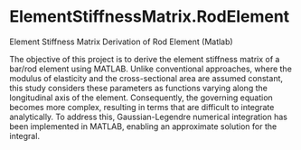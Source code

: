 # ElementStiffnessMatrix.RodElement
Element Stiffness Matrix Derivation of Rod Element (Matlab) 

The objective of this project is to derive the element stiffness matrix of a bar/rod element using MATLAB. Unlike conventional approaches, where the modulus of elasticity and the cross-sectional area are assumed constant, this study considers these parameters as functions varying along the longitudinal axis of the element. Consequently, the governing equation becomes more complex, resulting in terms that are difficult to integrate analytically. To address this, Gaussian-Legendre numerical integration has been implemented in MATLAB, enabling an approximate solution for the integral.
